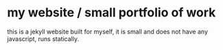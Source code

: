 # my website / small portfolio of work

this is a jekyll website built for myself, it is small and does not have any javascript, runs statically.
